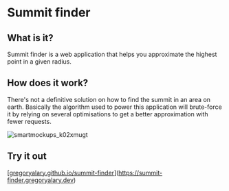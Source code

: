 # Summit finder

## What is it?
 
Summit finder is a web application that helps you approximate the highest point in a given radius.
 
## How does it work?
 
There's not a definitive solution on how to find the summit in an area on earth.
Basically the algorithm used to power this application will brute-force it by relying on several optimisations to get a better approximation with fewer requests.

![smartmockups_k02xmugt](https://user-images.githubusercontent.com/20248805/64134163-bd5c8580-cddb-11e9-9300-cb5600696116.png)

## Try it out

[[gregoryalary.github.io/summit-finder](https://summit-finder.gregoryalary.dev)](https://summit-finder.gregoryalary.dev)

